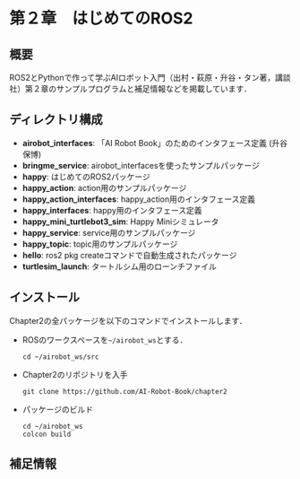 # 第２章　はじめてのROS2
## 概要
ROS2とPythonで作って学ぶAIロボット入門（出村・萩原・升谷・タン著，講談社）第２章のサンプルプログラムと補足情報などを掲載しています．

## ディレクトリ構成
- **airobot_interfaces**: 「AI Robot Book」のためのインタフェース定義 (升谷 保博) 
- **bringme_service**: airobot_interfacesを使ったサンプルパッケージ 
- **happy**: はじめてのROS2パッケージ 
- **happy_action**: action用のサンプルパッケージ 
- **happy_action_interfaces**: happy_action用のインタフェース定義 
- **happy_interfaces**: happy用のインタフェース定義 
- **happy_mini_turtlebot3_sim**: Happy Miniシミュレータ
- **happy_service**: service用のサンプルパッケージ 
- **happy_topic**: topic用のサンプルパッケージ
- **hello**: ros2 pkg createコマンドで自動生成されたパッケージ
- **turtlesim_launch**: タートルシム用のローンチファイル 

## インストール
Chapter2の全パッケージを以下のコマンドでインストールします．
- ROSのワークスペースを`~/airobot_ws`とする．
  ```
  cd ~/airobot_ws/src
  ```

- Chapter2のリポジトリを入手
  ```
  git clone https://github.com/AI-Robot-Book/chapter2
  ```
  
- パッケージのビルド   
  ```
  cd ~/airobot_ws  
  colcon build
  ```



## 補足情報
